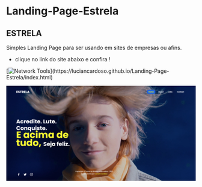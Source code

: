 # Landing-Page-Estrela

## ESTRELA 
Simples Landing Page para ser usando em sites de empresas ou afins.

- clique no link do site abaixo e confira !

[![Network Tools](https://img.shields.io/badge/-🌐%20Estrela%20Link-000?)](https://luciancardoso.github.io/Landing-Page-Estrela/index.html)

![alt text](https://raw.githubusercontent.com/luciancardoso/Landing-Page-Estrela/main/captura.png)
